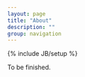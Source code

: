 ```yaml
---
layout: page
title: "About"
description: ""
group: navigation
---
```

{% include JB/setup %}

To be finished. 
